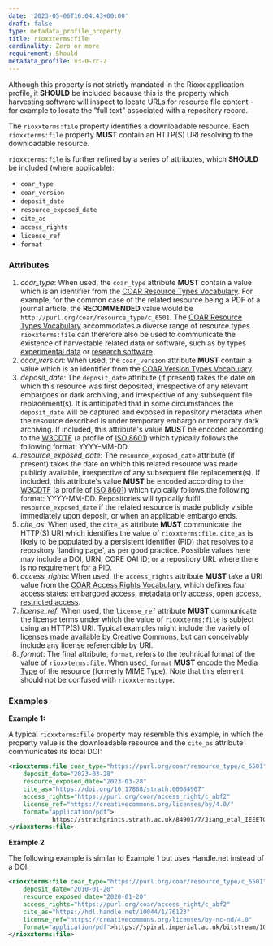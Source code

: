 ```yaml
---
date: '2023-05-06T16:04:43+00:00'
draft: false
type: metadata_profile_property
title: rioxxterms:file
cardinality: Zero or more
requirement: Should
metadata_profile: v3-0-rc-2
---
```


Although this property is not strictly mandated in the Rioxx application profile, it **SHOULD** be included because this is the property which harvesting software will inspect to locate URLs for resource file content - for example to locate the "full text" associated with a repository record.

The `rioxxterms:file` property identifies a downloadable resource. Each `rioxxterms:file` property **MUST** contain an HTTP(S) URI resolving to the downloadable resource. 

`rioxxterms:file` is further refined by a series of attributes, which **SHOULD** be included (where applicable): 

* `coar_type`
* `coar_version`
* `deposit_date`
* `resource_exposed_date`
* `cite_as`
* `access_rights`
* `license_ref`
* `format`

### Attributes

1. *coar_type*:  When used, the `coar_type` attribute **MUST** contain a value which is an identifier from the [COAR Resource Types Vocabulary](http://purl.org/coar/resource_type/). For example, for the common case of the related resource being a PDF of a journal article, the **RECOMMENDED** value would be `http://purl.org/coar/resource_type/c_6501`. The [COAR Resource Types Vocabulary](http://purl.org/coar/resource_type/) accommodates a diverse range of resource types. `rioxxterms:file` can therefore also be used to communicate the existence of harvestable related data or software, such as by types [experimental data](http://purl.org/coar/resource_type/63NG-B465) or [research software](http://purl.org/coar/resource_type/c_c950).
2. *coar_version*: When used, the `coar_version` attribute **MUST** contain a value which is an identifier from the [COAR Version Types Vocabulary](http://purl.org/coar/version/).
3. *deposit_date*: The `deposit_date` attribute (if present) takes the date on which this resource was first deposited, irrespective of any relevant embargoes or dark archiving, and irrespective of any subsequent file replacement(s). It is anticipated that in some circumstances the `deposit_date` will be captured and exposed in repository metadata when the resource described is under temporary embargo or temporary dark archiving. If included, this attribute's value **MUST** be encoded according to the [W3CDTF](https://www.w3.org/TR/NOTE-datetime) (a profile of [ISO 8601](https://www.iso.org/standard/40874.html)) which typically follows the following format: YYYY-MM-DD.
4. *resource_exposed_date*: The `resource_exposed_date` attribute (if present) takes the date on which this related resource was made publicly available, irrespective of any subsequent file replacement(s). If included, this attribute's value **MUST** be encoded according to the [W3CDTF](https://www.w3.org/TR/NOTE-datetime) (a profile of [ISO 8601](https://www.iso.org/standard/40874.html)) which typically follows the following format: YYYY-MM-DD. Repositories will typically fulfil `resource_exposed_date` if the related resource is made publicly visible immediately upon deposit, or when an applicable embargo ends.
5. *cite_as*: When used, the `cite_as` attribute **MUST** communicate the HTTP(S) URI which identifies the value of `rioxxterms:file`. `cite_as` is likely to be populated by a persistent identifier (PID) that resolves to a repository 'landing page', as per good practice. Possible values here may include a DOI, URN, CORE OAI ID; or a repository URL where there is no requirement for a PID.
6. *access_rights*: When used, the `access_rights` attribute **MUST** take a URI value from the [COAR Access Rights Vocabulary](https://vocabularies.coar-repositories.org/access_rights/), which defines four access states: [embargoed access](http://purl.org/coar/access_right/c_f1cf), [metadata only access](http://purl.org/coar/access_right/c_14cb), [open access](http://purl.org/coar/access_right/c_abf2), [restricted access](http://purl.org/coar/access_right/c_16ec).
7. *license_ref*: When used, the `license_ref` attribute **MUST** communicate the license terms under which the value of `rioxxterms:file` is subject using an HTTP(S) URI. Typical examples might include the variety of licenses made available by Creative Commons, but can conceivably include any license referencible by URI.
8. *format*: The final attribute, `format`, refers to the technical format of the value of `rioxxterms:file`. When used, `format` **MUST** encode the [Media Type](https://www.iana.org/assignments/media-types/media-types.xhtml) of the resource (formerly MIME Type). Note that this element should not be confused with `rioxxterms:type`.

### Examples

**Example 1:**

A typical `rioxxterms:file` property may resemble this example, in which the property value is the downloadable resource and the `cite_as` attribute communicates its local DOI:

```xml
<rioxxterms:file coar_type="https://purl.org/coar/resource_type/c_6501" coar_version="https://purl.org/coar/version/c_ab4af688f83e57aa"
    deposit_date="2023-03-28" 
    resource_exposed_date="2023-03-28" 
    cite_as="https://doi.org/10.17868/strath.00084907"
    access_rights="https://purl.org/coar/access_right/c_abf2"
    license_ref="https://creativecommons.org/licenses/by/4.0/"
    format="application/pdf">
            https://strathprints.strath.ac.uk/84907/7/Jiang_etal_IEEETGRS_2023_Microseismic_event_classification.pdf
</rioxxterms:file>
```

**Example 2**

The following example is similar to Example 1 but uses Handle.net instead of a DOI:

```xml
<rioxxterms:file coar_type="https://purl.org/coar/resource_type/c_6501" coar_version="https://purl.org/coar/version/c_ab4af688f83e57aa"
    deposit_date="2010-01-20" 
    resource_exposed_date="2020-01-20"     
    access_rights="https://purl.org/coar/access_right/c_abf2"
    cite_as="https://hdl.handle.net/10044/1/76123"
    license_ref="https://creativecommons.org/licenses/by-nc-nd/4.0"
	format="application/pdf">https://spiral.imperial.ac.uk/bitstream/10044/1/76123/2/POP19-AR-58732_accepted.pdf
</rioxxterms:file>  
```

